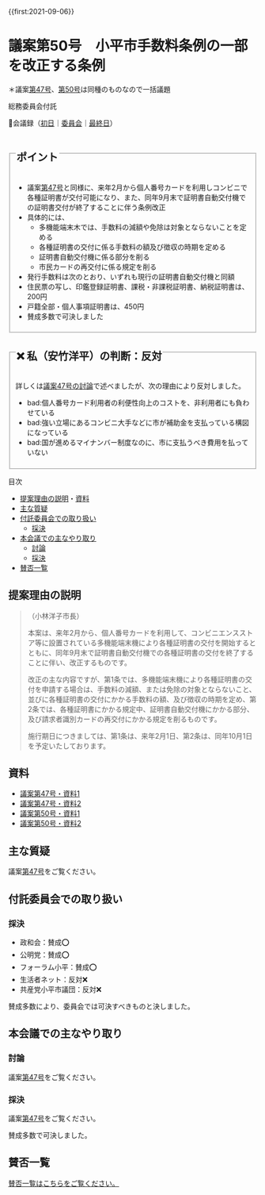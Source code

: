 {{first:2021-09-06}}

# 議案第50号　小平市手数料条例の一部を改正する条例

＊議案[第47号](./gian-47.md)、[第50号](./gian-50.md)は同種のものなので一括議題

<i class="fa fa-gavel" aria-hidden="true"></i> 総務委員会付託

<p id="read-kaigiroku">📄会議録（<a href="https://ssp.kaigiroku.net/tenant/kodaira/SpMinuteView.html?council_id=1240&schedule_id=2&minute_id=517&is_search=true">初日</a>｜<a href="https://ssp.kaigiroku.net/tenant/kodaira/SpMinuteView.html?council_id=1263&schedule_id=4&minute_id=113&is_search=true">委員会</a>｜<a href="https://ssp.kaigiroku.net/tenant/kodaira/SpMinuteView.html?council_id=1240&schedule_id=6&minute_id=566&is_search=true">最終日</a>）</p>

<fieldset class="pnt">
  <legend><h2>ポイント</h2></legend>

- 議案[第47号](./gian-47.md)と同様に、来年2月から個人番号カードを利用しコンビニで各種証明書が交付可能になり、また、同年9月末で証明書自動交付機での証明書交付が終了することに伴う条例改正
- 具体的には、
    - 多機能端末木では、手数料の減額や免除は対象とならないことを定める
    - 各種証明書の交付に係る手数料の額及び徴収の時期を定める
    - 証明書自動交付機に係る部分を削る
    - 市民カードの再交付に係る規定を削る
- 発行手数料は次のとおり、いずれも現行の証明書自動交付機と同額
- 住民票の写し、印鑑登録証明書、課税・非課税証明書、納税証明書は、200円
- 戸籍全部・個人事項証明書は、450円
- 賛成多数で可決しました

</fieldset>

<fieldset class="sanpi">
  <legend><h2>❌ 私（安竹洋平）の判断：反対</h2></legend>

詳しくは[議案47号の討論](./gian-47.md#一人会派の会の賛成第47号反対第50号討論)で述べましたが、次の理由により反対しました。

- bad:個人番号カード利用者の利便性向上のコストを、非利用者にも負わせている
- bad:強い立場にあるコンビニ大手などに市が補助金を支払っている構図になっている
- bad:国が進めるマイナンバー制度なのに、市に支払うべき費用を払っていない

</fieldset>

<div class="toc">

目次

- [提案理由の説明](#提案理由の説明)・[資料](#資料)
- [主な質疑](#主な質疑)
- [付託委員会での取り扱い](#付託委員会での取り扱い)
  - [採決](#採決)
- [本会議での主なやり取り](#本会議での主なやり取り)
  - [討論](#討論)
  - [採決](#採決-1)
- [賛否一覧](#賛否一覧)

</div>

## 提案理由の説明

>（小林洋子市長）
>
> 本案は、来年2月から、個人番号カードを利用して、コンビニエンスストア等に設置されている多機能端末機により各種証明書の交付を開始するとともに、同年9月末で証明書自動交付機での各種証明書の交付を終了することに伴い、改正するものです。
>
> 改正の主な内容ですが、第1条では、多機能端末機により各種証明書の交付を申請する場合は、手数料の減額、または免除の対象とならないこと、並びに各種証明書の交付にかかる手数料の額、及び徴収の時期を定め、第2条では、各種証明書にかかる規定中、証明書自動交付機にかかる部分、及び請求者識別カードの再交付にかかる規定を削るものです。
>
> 施行期日につきましては、第1条は、来年2月1日、第2条は、同年10月1日を予定いたしております。

## 資料

- [議案第47号・資料1](https://ssp.kaigiroku.net/tenant/kodaira/SpMaterial.html?tenant_id=165&power_user=false&view_years=&council_id=1241&schedule_id=8&minute_id=1&is_search=true)
- [議案第47号・資料2](https://ssp.kaigiroku.net/tenant/kodaira/SpMaterial.html?tenant_id=165&power_user=false&view_years=&council_id=1241&schedule_id=13&minute_id=1&is_search=true)
- [議案第50号・資料1](https://ssp.kaigiroku.net/tenant/kodaira/SpMaterial.html?tenant_id=165&power_user=false&view_years=&council_id=1241&schedule_id=33&minute_id=1&is_search=true)
- [議案第50号・資料2](https://ssp.kaigiroku.net/tenant/kodaira/SpMaterial.html?tenant_id=165&power_user=false&view_years=&council_id=1241&schedule_id=38&minute_id=1&is_search=true)

<div class="ippan-situgi">

## 主な質疑

議案[第47号](./gian-47.md)をご覧ください。

</div>

## 付託委員会での取り扱い
### 採決

- 政和会：賛成⭕️
- 公明党：賛成⭕️
- フォーラム小平：賛成⭕️
- 生活者ネット：反対❌
- 共産党小平市議団：反対❌

賛成多数により、委員会では可決すべきものと決しました。


## 本会議での主なやり取り
### 討論
議案[第47号](./gian-47.md)をご覧ください。

### 採決
議案[第47号](./gian-47.md)をご覧ください。

賛成多数で可決しました。

## 賛否一覧
[賛否一覧はこちらをご覧ください。](./index.md#賛否)
